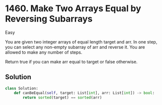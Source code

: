 # 1460. Make Two Arrays Equal by Reversing Subarrays

Easy

You are given two integer arrays of equal length target and arr. In one step,
you can select any non-empty subarray of arr and reverse it. You are allowed to
make any number of steps.

Return true if you can make arr equal to target or false otherwise.

## Solution

```python
class Solution:
    def canBeEqual(self, target: List[int], arr: List[int]) -> bool:
        return sorted(target) == sorted(arr)
```
